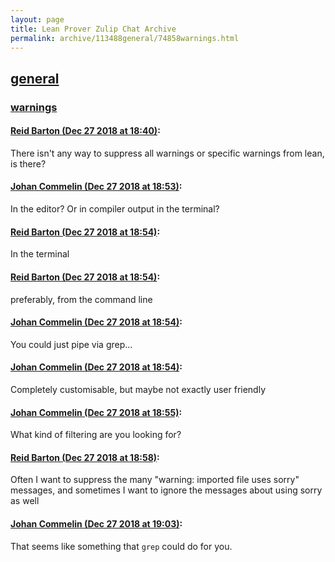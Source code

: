 ```yaml
---
layout: page
title: Lean Prover Zulip Chat Archive 
permalink: archive/113488general/74858warnings.html
---
```


## [general](index.html)
### [warnings](74858warnings.html)

#### [Reid Barton (Dec 27 2018 at 18:40)](https://leanprover.zulipchat.com/#narrow/stream/113488-general/topic/warnings/near/152612059):
There isn't any way to suppress all warnings or specific warnings from lean, is there?

#### [Johan Commelin (Dec 27 2018 at 18:53)](https://leanprover.zulipchat.com/#narrow/stream/113488-general/topic/warnings/near/152612571):
In the editor? Or in compiler output in the terminal?

#### [Reid Barton (Dec 27 2018 at 18:54)](https://leanprover.zulipchat.com/#narrow/stream/113488-general/topic/warnings/near/152612608):
In the terminal

#### [Reid Barton (Dec 27 2018 at 18:54)](https://leanprover.zulipchat.com/#narrow/stream/113488-general/topic/warnings/near/152612612):
preferably, from the command line

#### [Johan Commelin (Dec 27 2018 at 18:54)](https://leanprover.zulipchat.com/#narrow/stream/113488-general/topic/warnings/near/152612613):
You could just pipe via grep...

#### [Johan Commelin (Dec 27 2018 at 18:54)](https://leanprover.zulipchat.com/#narrow/stream/113488-general/topic/warnings/near/152612615):
Completely customisable, but maybe not exactly user friendly

#### [Johan Commelin (Dec 27 2018 at 18:55)](https://leanprover.zulipchat.com/#narrow/stream/113488-general/topic/warnings/near/152612626):
What kind of filtering are you looking for?

#### [Reid Barton (Dec 27 2018 at 18:58)](https://leanprover.zulipchat.com/#narrow/stream/113488-general/topic/warnings/near/152612765):
Often I want to suppress the many "warning: imported file uses sorry" messages, and sometimes I want to ignore the messages about using sorry as well

#### [Johan Commelin (Dec 27 2018 at 19:03)](https://leanprover.zulipchat.com/#narrow/stream/113488-general/topic/warnings/near/152613016):
That seems like something that `grep` could do for you.

